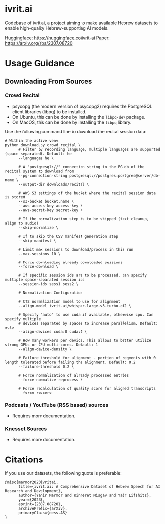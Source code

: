 # ivrit.ai

Codebase of ivrit.ai, a project aiming to make available Hebrew datasets to enable high-quality Hebrew-supporting AI models.

Huggingface: https://huggingface.co/ivrit-ai
Paper: https://arxiv.org/abs/2307.08720

# Usage Guidance

## Downloading From Sources

### Crowd Recital

- psycopg (the modern version of psycopg2) requires the PostgreSQL client libraries (libpq) to be installed.
- On Ubuntu, this can be done by installing the `libpq-dev` package.
- On MacOS, this can be done by installing the `libpq` library.

Use the following command line to download the recital session data:
```
# Within the active venv
python download.py crowd_recital \
      # Filter by recording language, multiple languages are supported (space separated). Default: he
      --languages he \
      
      # A "postgresql://" connection string to the PG db of the recital system to download from
      --pg-connection-string postgresql://postgres:postgres@server/db-name \
      --output-dir downloads/recital \
      
      # AWS S3 settings of the bucket where the recital session data is stored
      --s3-bucket bucket.name \
      --aws-access-key access-key \
      --aws-secret-key secret-key \
      
      # If the normalization step is to be skipped (text cleanup, align to audio)
      --skip-normalize \
      
      # If to skip the CSV manifest generation step
      --skip-manifest \

      # Limit max sessions to download/process in this run
      --max-sessions 10 \

      # Force downloading already downloaded sessions
      --force-download \
      
      # If specific session ids are to be processed, can specify multiple space-separated session ids
      --session-ids sess1 sess2 \

      # Normalization Configuration

      # CT2 normalization model to use for alignment
      --align-model ivrit-ai/whisper-large-v3-turbo-ct2 \
      
      # Specify "auto" to use cuda if available, otherwise cpu. Can specify multiple
      # devices separated by spaces to increase parallelism. Default: auto
      --align-devices cuda:0 cuda:1 \

      # How many workers per device. This allows to better utilize strong GPUs or CPU multi-cores. Default: 1
      --align-device-density \

      # Failure threshold for alignment - portion of segments with 0 length tolerated before failing the alignment. Default: 0.2
      --failure-threshold 0.2 \

      # Force normalization of already processed entries
      --force-normalize-reprocess \

      # Force recalculation of quality score for aligned transcripts
      --force-rescore
```

### Podcasts / YoutTube (RSS based) sources

- Requires more documentation.

### Knesset Sources

- Requires more documentation.

# Citations

If you use our datasets, the following quote is preferable:

```
@misc{marmor2023ivritai,
      title={ivrit.ai: A Comprehensive Dataset of Hebrew Speech for AI Research and Development},
      author={Yanir Marmor and Kinneret Misgav and Yair Lifshitz},
      year={2023},
      eprint={2307.08720},
      archivePrefix={arXiv},
      primaryClass={eess.AS}
}
```

